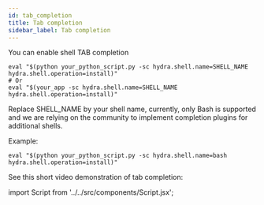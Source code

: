 ```yaml
---
id: tab_completion
title: Tab completion
sidebar_label: Tab completion
---
```

You can enable shell TAB completion 
```
eval "$(python your_python_script.py -sc hydra.shell.name=SHELL_NAME hydra.shell.operation=install)"
# Or
eval "$(your_app -sc hydra.shell.name=SHELL_NAME hydra.shell.operation=install)"
```

Replace SHELL_NAME by your shell name, currently, only Bash is supported and we are relying on the community to implement completion plugins for additional shells.

Example:
```
eval "$(python your_python_script.py -sc hydra.shell.name=bash hydra.shell.operation=install)"
```

See this short video demonstration of tab completion:

import Script from '../../src/components/Script.jsx';

<Script id="asciicast-269503" src="https://asciinema.org/a/269503.js" async></Script>
